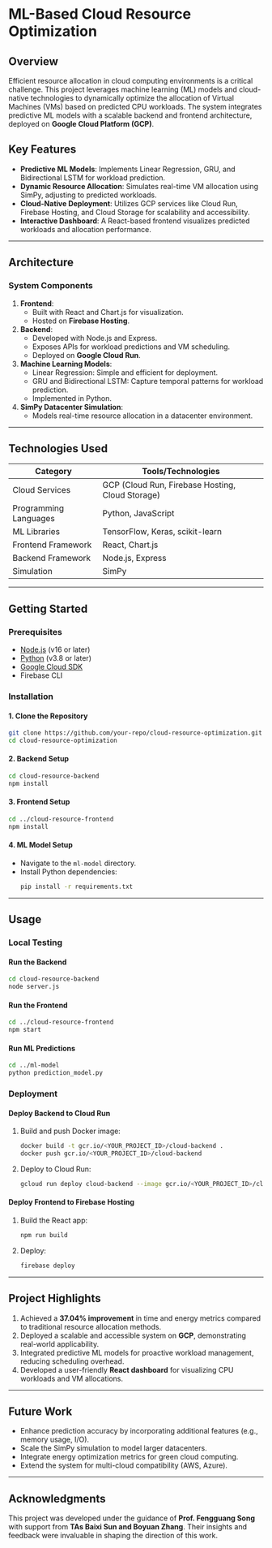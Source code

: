 # ML-Based Cloud Resource Optimization

## **Overview**
Efficient resource allocation in cloud computing environments is a critical challenge. This project leverages machine learning (ML) models and cloud-native technologies to dynamically optimize the allocation of Virtual Machines (VMs) based on predicted CPU workloads. The system integrates predictive ML models with a scalable backend and frontend architecture, deployed on **Google Cloud Platform (GCP)**.

## **Key Features**
- **Predictive ML Models**: Implements Linear Regression, GRU, and Bidirectional LSTM for workload prediction.
- **Dynamic Resource Allocation**: Simulates real-time VM allocation using SimPy, adjusting to predicted workloads.
- **Cloud-Native Deployment**: Utilizes GCP services like Cloud Run, Firebase Hosting, and Cloud Storage for scalability and accessibility.
- **Interactive Dashboard**: A React-based frontend visualizes predicted workloads and allocation performance.

---

## **Architecture**
### **System Components**
1. **Frontend**:
   - Built with React and Chart.js for visualization.
   - Hosted on **Firebase Hosting**.
2. **Backend**:
   - Developed with Node.js and Express.
   - Exposes APIs for workload predictions and VM scheduling.
   - Deployed on **Google Cloud Run**.
3. **Machine Learning Models**:
   - Linear Regression: Simple and efficient for deployment.
   - GRU and Bidirectional LSTM: Capture temporal patterns for workload prediction.
   - Implemented in Python.
4. **SimPy Datacenter Simulation**:
   - Models real-time resource allocation in a datacenter environment.

---

## **Technologies Used**
| **Category**         | **Tools/Technologies**                            |
|----------------------|--------------------------------------------------|
| Cloud Services       | GCP (Cloud Run, Firebase Hosting, Cloud Storage) |
| Programming Languages| Python, JavaScript                               |
| ML Libraries         | TensorFlow, Keras, scikit-learn                  |
| Frontend Framework   | React, Chart.js                                  |
| Backend Framework    | Node.js, Express                                 |
| Simulation           | SimPy                                            |

---

## **Getting Started**

### **Prerequisites**
- [Node.js](https://nodejs.org/) (v16 or later)
- [Python](https://www.python.org/) (v3.8 or later)
- [Google Cloud SDK](https://cloud.google.com/sdk)
- Firebase CLI

### **Installation**

#### **1. Clone the Repository**
```bash
git clone https://github.com/your-repo/cloud-resource-optimization.git
cd cloud-resource-optimization
```

#### **2. Backend Setup**
```bash
cd cloud-resource-backend
npm install
```

#### **3. Frontend Setup**
```bash
cd ../cloud-resource-frontend
npm install
```

#### **4. ML Model Setup**
- Navigate to the `ml-model` directory.
- Install Python dependencies:
  ```bash
  pip install -r requirements.txt
  ```

---

## **Usage**

### **Local Testing**
#### **Run the Backend**
```bash
cd cloud-resource-backend
node server.js
```

#### **Run the Frontend**
```bash
cd ../cloud-resource-frontend
npm start
```

#### **Run ML Predictions**
```bash
cd ../ml-model
python prediction_model.py
```

### **Deployment**

#### **Deploy Backend to Cloud Run**
1. Build and push Docker image:
   ```bash
   docker build -t gcr.io/<YOUR_PROJECT_ID>/cloud-backend .
   docker push gcr.io/<YOUR_PROJECT_ID>/cloud-backend
   ```
2. Deploy to Cloud Run:
   ```bash
   gcloud run deploy cloud-backend --image gcr.io/<YOUR_PROJECT_ID>/cloud-backend --platform managed --region <YOUR_REGION> --allow-unauthenticated
   ```

#### **Deploy Frontend to Firebase Hosting**
1. Build the React app:
   ```bash
   npm run build
   ```
2. Deploy:
   ```bash
   firebase deploy
   ```

---

## **Project Highlights**
1. Achieved a **37.04% improvement** in time and energy metrics compared to traditional resource allocation methods.
2. Deployed a scalable and accessible system on **GCP**, demonstrating real-world applicability.
3. Integrated predictive ML models for proactive workload management, reducing scheduling overhead.
4. Developed a user-friendly **React dashboard** for visualizing CPU workloads and VM allocations.

---

## **Future Work**
- Enhance prediction accuracy by incorporating additional features (e.g., memory usage, I/O).
- Scale the SimPy simulation to model larger datacenters.
- Integrate energy optimization metrics for green cloud computing.
- Extend the system for multi-cloud compatibility (AWS, Azure).

---

## **Acknowledgments**
This project was developed under the guidance of **Prof. Fengguang Song** with support from **TAs Baixi Sun and Boyuan Zhang**. Their insights and feedback were invaluable in shaping the direction of this work.
